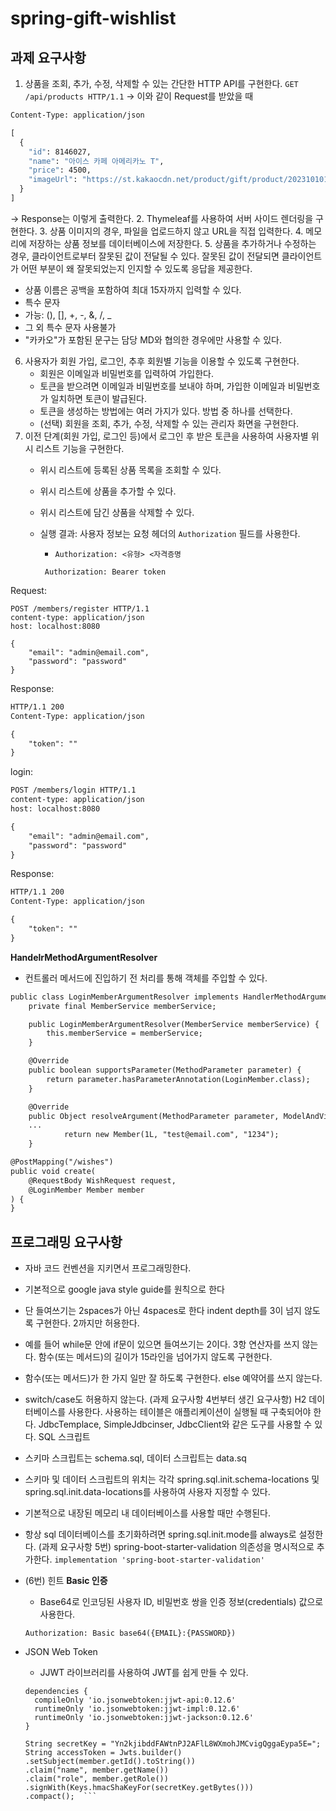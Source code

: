 # spring-gift-wishlist

## 과제 요구사항
1. 상품을 조회, 추가, 수정, 삭제할 수 있는 간단한  HTTP API를 구현한다.
   ```GET /api/products HTTP/1.1``` -> 이와 같이 Request를 받았을 때
```HTTP/1.1 200 
Content-Type: application/json

[
  {
    "id": 8146027,
    "name": "아이스 카페 아메리카노 T",
    "price": 4500,
    "imageUrl": "https://st.kakaocdn.net/product/gift/product/20231010111814_9a667f9eccc943648797925498bdd8a3.jpg"
  }
]
```
-> Response는 이렇게 출력한다.
2. Thymeleaf를 사용하여 서버 사이드 렌더링을 구현한다.
3. 상품 이미지의 경우, 파일을 업로드하지 않고 URL을 직접 입력한다.
4. 메모리에 저장하는 상품 정보를 데이터베이스에 저장한다.
5. 상품을 추가하거나 수정하는 경우, 클라이언트로부터 잘못된 값이 전달될 수 있다. 잘못된 값이 전달되면 클라이언트가 어떤 부분이 왜 잘못되었는지 인지할 수 있도록 응답을 제공한다.
   - 상품 이름은 공백을 포함하여 최대 15자까지 입력할 수 있다.
   - 특수 문자
   - 가능: (), [], +, -, &, /, _
   - 그 외 특수 문자 사용불가
   - "카카오"가 포함된 문구는 담당 MD와 협의한 경우에만 사용할 수 있다.
6. 사용자가 회원 가입, 로그인, 추후 회원별 기능을 이용할 수 있도록 구현한다.
   - 회원은 이메일과 비밀번호를 입력하여 가입한다.
   - 토큰을 받으려면 이메일과 비밀번호를 보내야 하며, 가입한 이메일과 비밀번호가 일치하면 토큰이 발급된다.
   - 토큰을 생성하는 방법에는 여러 가지가 있다. 방법 중 하나를 선택한다.
   - (선택) 회원을 조회, 추가, 수정, 삭제할 수 있는 관리자 화면을 구현한다.
7. 이전 단계(회원 가입, 로그인 등)에서 로그인 후 받은 토큰을 사용하여 사용자별 위시 리스트 기능을 구현한다.
   - 위시 리스트에 등록된 상품 목록을 조회할 수 있다.
   - 위시 리스트에 상품을 추가할 수 있다.
   - 위시 리스트에 담긴 상품을 삭제할 수 있다.
   - 실행 결과: 사용자 정보는 요청 헤더의 ```Authorization``` 필드를 사용한다.
     - ```Authorization: <유형> <자격증명```
       
     ``` Authorization: Bearer token```
   
Request: 
```
POST /members/register HTTP/1.1
content-type: application/json
host: localhost:8080

{
    "email": "admin@email.com",
    "password": "password"
}
```
Response:
```dtd
HTTP/1.1 200
Content-Type: application/json

{
    "token": ""
}

```
login:
```dtd
POST /members/login HTTP/1.1
content-type: application/json
host: localhost:8080

{
    "email": "admin@email.com",
    "password": "password"
}
```
Response:
```dtd
HTTP/1.1 200
Content-Type: application/json

{
    "token": ""
}
```
**HandelrMethodArgumentResolver**
 - 컨트롤러 메서드에 진입하기 전 처리를 통해 객체를 주입할 수 있다.
```dtd
public class LoginMemberArgumentResolver implements HandlerMethodArgumentResolver {
    private final MemberService memberService;

    public LoginMemberArgumentResolver(MemberService memberService) {
        this.memberService = memberService;
    }

    @Override
    public boolean supportsParameter(MethodParameter parameter) {
        return parameter.hasParameterAnnotation(LoginMember.class);
    }

    @Override
    public Object resolveArgument(MethodParameter parameter, ModelAndViewContainer mavContainer, NativeWebRequest webRequest, WebDataBinderFactory binderFactory) throws Exception {
    ...
            return new Member(1L, "test@email.com", "1234");
    }

```
```dtd
@PostMapping("/wishes")
public void create(
    @RequestBody WishRequest request,
    @LoginMember Member member
) {
}
```


## 프로그래밍 요구사항
- 자바 코드 컨벤션을 지키면서 프로그래밍한다.
- 기본적으로 google java style guide를 원칙으로 한다
- 단 들여쓰기는 2spaces가 아닌 4spaces로 한다
  indent depth를 3이 넘지 않도록 구현한다. 2까지만 허용한다.
- 예를 들어 while문 안에 if문이 있으면 들여쓰기는 2이다.
  3항 연산자를 쓰지 않는다.
  함수(또는 메서드)의 길이가 15라인을 넘어가지 않도록 구현한다.
- 함수(또는 메서드)가 한 가지 일만 잘 하도록 구현한다.
  else 예약어를 쓰지 않는다.
- switch/case도 허용하지 않는다.
  (과제 요구사항 4번부터 생긴 요구사항)
  H2 데이터베이스를 사용한다.
  사용하는 테이블은 애플리케이션이 실행될 때 구축되어야 한다.
  JdbcTemplace, SimpleJdbcinser, JdbcClient와 같은 도구를 사용할 수 있다.
  SQL 스크립트
- 스키마 스크립트는 schema.sql, 데이터 스크립트는 data.sq
- 스키마 및 데이터 스크립트의 위치는 각각 spring.sql.init.schema-locations 및 spring.sql.init.data-locations를 사용하여 사용자 지정할 수 있다.
- 기본적으로 내장된 메모리 내 데이터베이스를 사용할 때만 수행된다.
- 항상 sql 데이터베이스를 초기화하려면 spring.sql.init.mode를 always로 설정한다.
  (과제 요구사항 5번)
  spring-boot-starter-validation 의존성을 명시적으로 추가한다.
  ``` implementation 'spring-boot-starter-validation' ```
- (6번) 힌트 **Basic 인증**
  - Base64로 인코딩된 사용자 ID, 비밀번호 쌍을 인증 정보(credentials) 값으로 사용한다.
  
  ```Authorization: Basic base64({EMAIL}:{PASSWORD}) ```
- JSON Web Token
  - JJWT 라이브러리를 사용하여 JWT를 쉽게 만들 수 있다.
  ```
  dependencies {
    compileOnly 'io.jsonwebtoken:jjwt-api:0.12.6'
    runtimeOnly 'io.jsonwebtoken:jjwt-impl:0.12.6'
    runtimeOnly 'io.jsonwebtoken:jjwt-jackson:0.12.6'
  }
  ```
  ```
  String secretKey = "Yn2kjibddFAWtnPJ2AFlL8WXmohJMCvigQggaEypa5E=";
  String accessToken = Jwts.builder()
  .setSubject(member.getId().toString())
  .claim("name", member.getName())
  .claim("role", member.getRole())
  .signWith(Keys.hmacShaKeyFor(secretKey.getBytes()))
  .compact();  ```